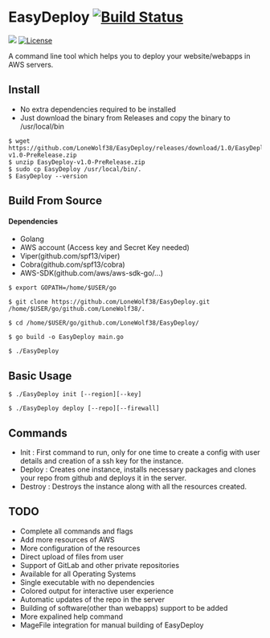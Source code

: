# EasyDeploy [![Build Status](https://travis-ci.org/LoneWolf38/EasyDeploy.svg?branch=dev)](https://travis-ci.org/LoneWolf38/EasyDeploy)



![](https://img.shields.io/badge/Golang-1.11-blue.svg?style=for-the-badge&logo=go)
[![License](https://img.shields.io/badge/License-Apache%202.0-blue.svg?style=for-the-badge)](https://opensource.org/licenses/Apache-2.0)


A command line tool which helps you to deploy your website/webapps in AWS servers.

## Install

- No extra dependencies required to be installed
- Just download the binary from Releases and copy the binary to /usr/local/bin

```
$ wget https://github.com/LoneWolf38/EasyDeploy/releases/download/1.0/EasyDeploy-v1.0-PreRelease.zip
$ unzip EasyDeploy-v1.0-PreRelease.zip
$ sudo cp EasyDeploy /usr/local/bin/.
$ EasyDeploy --version
```
## Build From Source

#### Dependencies 
- Golang 
- AWS account (Access key and Secret Key needed)
- Viper(github.com/spf13/viper)
- Cobra(github.com/spf13/cobra)
- AWS-SDK(github.com/aws/aws-sdk-go/...)

```
$ export GOPATH=/home/$USER/go
```

```
$ git clone https://github.com/LoneWolf38/EasyDeploy.git /home/$USER/go/github.com/LoneWolf38/.

$ cd /home/$USER/go/github.com/LoneWolf38/EasyDeploy/

$ go build -o EasyDeploy main.go

$ ./EasyDeploy
```

## Basic Usage 
```
$ ./EasyDeploy init [--region][--key]

$ ./EasyDeploy deploy [--repo][--firewall]

```

## Commands
- Init : First command to run, only for one time to create a config with user details and creation of a ssh key for the instance.
- Deploy : Creates one instance, installs necessary packages and clones your repo from github and deploys it in the server.
- Destroy : Destroys the instance along with all the resources created.

## TODO
- Complete all commands and flags
- Add more resources of AWS
- More configuration of the resources
- Direct upload of files from user 
- Support of GitLab and other private repositories
- Available for all Operating Systems
- Single executable with no dependencies
- Colored output for interactive user experience
- Automatic updates of the repo in the server
- Building of software(other than webapps) support to be added
- More expalined help command
- MageFile integration for manual building of EasyDeploy